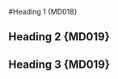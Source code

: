 #Heading 1 {MD018}

##  Heading 2 {MD019}

##   Heading 3 {MD019}

<!-- markdownlint-configure-file {
  "MD002": false,
  "MD041": false
} -->
